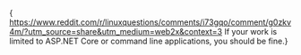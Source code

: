 {
    https://www.reddit.com/r/linuxquestions/comments/i73gqo/comment/g0zkv4m/?utm_source=share&utm_medium=web2x&context=3
If your work is limited to ASP.NET Core or command line applications, you should be fine.}